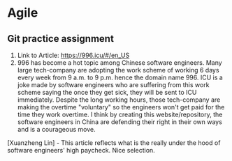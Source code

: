 # Agile
## Git practice assignment

1. Link to Article: https://996.icu/#/en_US
2. 996 has become a hot topic among Chinese software engineers. Many large tech-company are adopting the work scheme of working 6 days every week from 9 a.m. to 9 p.m. hence the domain name 996. ICU is a joke made by software engineers who are suffering from this work scheme saying the once they get sick, they will be sent to ICU immediately. Despite the long working hours, those tech-company are making the overtime "voluntary" so the engineers won't get paid for the time they work overtime. I think by creating this website/repository, the software engineers in China are defending their right in their own ways and is a courageous move. 

[Xuanzheng Lin] - This article reflects what is the really under the hood of software engineers' high paycheck. Nice selection.

